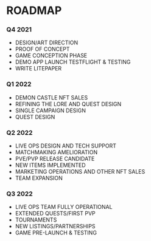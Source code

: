 # ROADMAP

### Q4 2021

* DESIGN/ART DIRECTION
* PROOF OF CONCEPT
* GAME CONCEPTION PHASE&#x20;
* DEMO APP LAUNCH TESTFLIGHT & TESTING&#x20;
* WRITE LITEPAPER

### Q1 2022

* DEMON CASTLE NFT SALES&#x20;
* REFINING THE LORE AND QUEST DESIGN&#x20;
* SINGLE CAMPAIGN DESIGN&#x20;
* QUEST DESIGN

### Q2 2022

* LIVE OPS DESIGN AND TECH SUPPORT&#x20;
* MATCHMAKING AMELIORATION&#x20;
* PVE/PVP RELEASE CANDIDATE&#x20;
* NEW ITEMS IMPLEMENTED&#x20;
* MARKETING OPERATIONS AND OTHER NFT SALES&#x20;
* TEAM EXPANSION

### Q3 2022

* LIVE OPS TEAM FULLY OPERATIONAL&#x20;
* EXTENDED QUESTS/FIRST PVP&#x20;
* TOURNAMENTS&#x20;
* NEW LISTINGS/PARTNERSHIPS
* GAME PRE-LAUNCH & TESTING&#x20;

